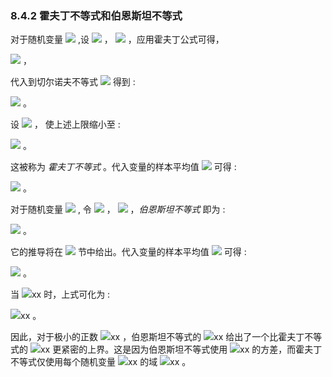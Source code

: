 ### 8.4.2 霍夫丁不等式和伯恩斯坦不等式


对于随机变量 <img src="http://latex.codecogs.com/gif.latex?x_i" style="border:none;"> ,设 <img src="http://latex.codecogs.com/gif.latex?a_i\leq%20x_i\leq%20b_i" style="border:none;"> ， <img src="http://latex.codecogs.com/gif.latex?i=1,\ldots,n" style="border:none;"> ，应用霍夫丁公式可得，  

<img src="http://latex.codecogs.com/gif.latex?E[\exp(t(x_i-E[x_i]))]\leq\exp(\frac{t^{2}(b_i-a_i)^{2}}{8})" style="border:none;"> ，   

代入到切尔诺夫不等式 <img src="http://latex.codecogs.com/gif.latex?(8.10)" style="border:none;"> 得到 :  

<img src="http://latex.codecogs.com/gif.latex?Pr(\tilde{x}-E[\tilde{x}]\geq\varepsilon)\leq\exp(\frac{t^{2}}{8}\sum_{i=1}^{n}(b_i-a_i)^{2}-t\varepsilon)" style="border:none;"> 。  

设 <img src="http://latex.codecogs.com/gif.latex?t=\frac{4\varepsilon}{\sum_{i=1}^{n}(b_i-a_i)^{2}}" style="border:none;"> ，
使上述上限缩小至 :  

<img src="http://latex.codecogs.com/gif.latex?Pr(\tilde{x}-E[\tilde{x}]\geq\varepsilon)\leq\exp(-\frac{2\varepsilon^{2}}{\sum_{i=1}^{n}(b_i-a_i)^{2}})" style="border:none;"> 。  

这被称为 *霍夫丁不等式* 。代入变量的样本平均值 <img src="http://latex.codecogs.com/gif.latex?\bar{x}" style="border:none;"> 可得 :  

<img src="http://latex.codecogs.com/gif.latex?Pr(\bar{x}-E[\bar{x}]\geq\varepsilon)\leq\exp(-\frac{2n\varepsilon^{2}}{\frac{1}{n}\sum_{i=1}^{n}(b_i-a_i)^{2}})" style="border:none;"> 。  

对于随机变量 <img src="http://latex.codecogs.com/gif.latex?x_i" style="border:none;"> , 令 <img src="http://latex.codecogs.com/gif.latex?\left|x_i-E[x_i]\right|\leq%20a" style="border:none;"> ， <img src="http://latex.codecogs.com/gif.latex?i=1,\ldots,n" style="border:none;"> ，*伯恩斯坦不等式*  即为 :  

<img src="http://latex.codecogs.com/gif.latex?Pr(\tilde{x}-E[\tilde{x}]\geq\varepsilon)\leq\exp(-\frac{\varepsilon^{2}}{2\sum_{i=1}^{n}V[x_i]+\frac{2a\varepsilon}{3}})" style="border:none;"> 。  

它的推导将在 <img src="http://latex.codecogs.com/gif.latex?8.4.3" style="border:none;"> 节中给出。代入变量的样本平均值 <img src="http://latex.codecogs.com/gif.latex?\bar{x}" style="border:none;"> 可得 :  

<img src="http://latex.codecogs.com/gif.latex?Pr(\bar{x}-E[\bar{x}]\geq\varepsilon)\leq\exp(-\frac{n\varepsilon^{2}}{\frac{2}{n}\sum_{i=1}^{n}V[x_i]+\frac{2a\varepsilon}{3}})" style="border:none;"> 。  

当 <img src="http://latex.codecogs.com/gif.latex?在此插入Latex公式" style="border:none;">xx 时，上式可化为 :  

<img src="http://latex.codecogs.com/gif.latex?在此插入Latex公式" style="border:none;">xx 。  

因此，对于极小的正数 <img src="http://latex.codecogs.com/gif.latex?在此插入Latex公式" style="border:none;">xx ，伯恩斯坦不等式的 <img src="http://latex.codecogs.com/gif.latex?在此插入Latex公式" style="border:none;">xx 给出了一个比霍夫丁不等式的 <img src="http://latex.codecogs.com/gif.latex?在此插入Latex公式" style="border:none;">xx 更紧密的上界。这是因为伯恩斯坦不等式使用 <img src="http://latex.codecogs.com/gif.latex?在此插入Latex公式" style="border:none;">xx 的方差，而霍夫丁不等式仅使用每个随机变量 <img src="http://latex.codecogs.com/gif.latex?在此插入Latex公式" style="border:none;">xx 的域 <img src="http://latex.codecogs.com/gif.latex?在此插入Latex公式" style="border:none;">xx 。
